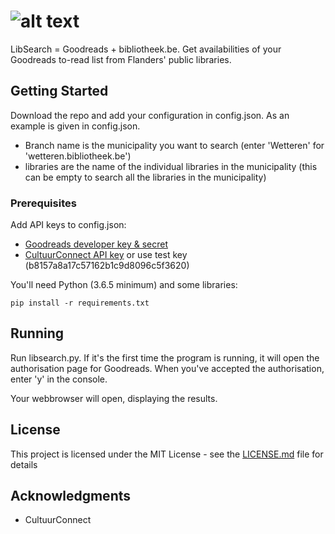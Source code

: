 # ![alt text](https://github.com/depken/libsearch/raw/development/img/large.png "LibSeach")

LibSearch = Goodreads + bibliotheek.be. Get availabilities of your Goodreads to-read list from Flanders' public libraries.

## Getting Started

Download the repo and add your configuration in config.json. As an example is given in config.json.

- Branch name is the municipality you want to search (enter 'Wetteren' for 'wetteren.bibliotheek.be')
- libraries are the name of the individual libraries in the municipality (this can be empty to search all the libraries in the municipality)

### Prerequisites

Add API keys to config.json:

- [Goodreads developer key & secret](https://www.goodreads.com/api/keys)
- [CultuurConnect API key](https://www.cultuurconnect.be/api) or use test key (b8157a8a17c57162b1c9d8096c5f3620)

You'll need Python (3.6.5 minimum) and some libraries:

```
pip install -r requirements.txt
```

## Running

Run libsearch.py.
If it's the first time the program is running, it will open the authorisation page for Goodreads.
When you've accepted the authorisation, enter 'y' in the console.

Your webbrowser will open, displaying the results.

## License

This project is licensed under the MIT License - see the [LICENSE.md](LICENSE.md) file for details

## Acknowledgments

- CultuurConnect